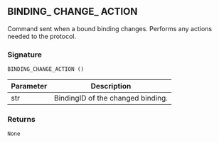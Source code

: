 ## BINDING\_ CHANGE\_ ACTION

Command sent when a bound binding changes. Performs any actions needed to the protocol.


### Signature

`BINDING_CHANGE_ACTION ()`

| Parameter | Description |
| --- | --- |
| str | BindingID of the changed binding. |


### Returns

`None`